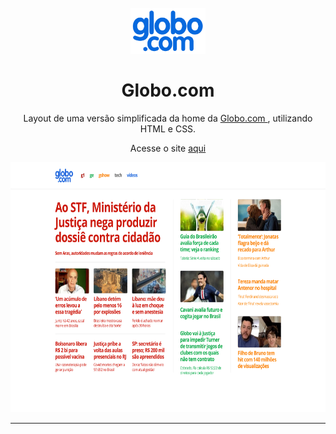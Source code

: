 
<h1 align="center">
<br>
  <img src="imagens/logo_desktop.png" alt="Globo.com" width="120">
<br>
<br>
Globo.com
</h1>

<p align="center">
  Layout de uma versão simplificada da home da <a href="http://globo.com"> Globo.com </a> , utilizando HTML e CSS.</p>
<p align="center">
  Acesse o site <a href="https://julianadfreitas.github.io/Globo.com/"> aqui </a>
</p>

<div align="center">
  <img src="imagens/layout_desktop_turma2_oficial.png" alt="demo" height="400">
</div>

<hr />




